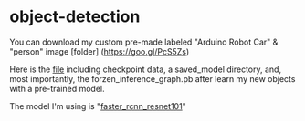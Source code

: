 # object-detection

You can download my custom pre-made labeled "Arduino Robot Car" & "person" image [folder] (https://goo.gl/PcS5Zs)


Here is the [file](https://goo.gl/jfdoF2) including checkpoint data, a saved_model directory, and, most importantly, the forzen_inference_graph.pb after   learn my new objects with a pre-trained model.

The model I'm using is "[faster_rcnn_resnet101](https://goo.gl/hYJg6z)" 

